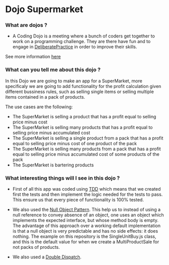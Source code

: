 # Dojo Supermarket

### What are dojos ?
- A Coding Dojo is a meeting where a bunch of coders get together to work on a programming challenge. They are there have fun and to engage in [DeliberatePractice](https://codingdojo.org/DeliberatePractice/) in order to improve their skills.

See more information [here](https://codingdojo.org/WhatIsCodingDojo/)

### What can you tell me about this dojo ?
In this Dojo we are going to make an app for a SuperMarket, more specificaly we are going to add functionality 
for the profit calculation given different bussiness rules, such as selling single items or selling multiple 
items contained in a pack of products.

The use cases are the following:
- The SuperMarket is selling a product that has a profit equal to selling price minus cost
- The SuperMarket is selling many products that has a profit equal to selling price minus accumulated cost
- The SuperMarket is selling a single product from a pack that has a profit equal to selling price minus cost of one product of the pack
- The SuperMarket is selling many products from a pack that has a profit equal to selling price minus accumulated cost of some products of the pack
- The SuperMarket is bartering products

### What interesting things will I see in this dojo ?
- First of all this app was coded using [TDD](https://en.wikipedia.org/wiki/Test-driven_development) which means that we created first the tests and then implement the logic needed for the tests to pass. This ensure us that every piece of functionality is 100% tested.

- We also used the [Null Object Pattern](https://en.wikipedia.org/wiki/Null_object_pattern). 
This help us to instead of using a null reference to convey absence of an object, one uses an object which implements the expected interface, but whose method body is empty. The advantage of this approach over a working default implementation is that a null object is very predictable and has no side effects: it does nothing. 
The example on this repository is the SingleUnitBuy.js class, and this is the default value for when we create a MultiProductSale for not packs of products.

- We also used a [Double Dispatch](https://en.wikipedia.org/wiki/Double_dispatch).

